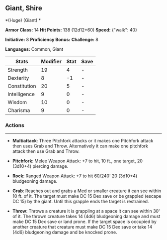 ## Giant, Shire
*(Huge) (Giant) *

**Armor Class:** 14
**Hit Points:** 138 (12d12+60)
**Speed:** {"walk": 40}

**Initiative:** 8
**Proficiency Bonus:**
**Challenge:** 8

**Languages:** Common, Giant



| Stats | Modifier | Stat | Save
| ---- | ---- | ---- | ---- |
| Strength | 19 | 4 | - |
| Dexterity | 8 | -1 | - |
| Constitution | 20 | 5 | - |
| Intelligence | 9 | 0 | - |
| Wisdom | 10 | 0 | - |
| Charisma | 9 | 0 | - |

### Actions
 --- 
- **Multiattack**: Three Pitchfork attacks or it makes one Pitchfork attack then uses Grab and Throw. Alternatively it can make one pitchfork attack then use Grab and Throw.

- **Pitchfork**: Melee Weapon Attack: +7 to hit, 10 ft., one target, 20 (3d10+4) piercing damage.

- **Rock**: Ranged Weapon Attack: +7 to hit 60/240' 20 (3d10+4) bludgeoning damage.

- **Grab**: Reaches out and grabs a Med or smaller creature it can see within 10 ft. of it. The target must make DC 15 Dex save or be grappled (escape DC 15) by the giant. Until this grapple ends the target is restrained.

- **Throw**: Throws a creature it is grappling at a space it can see within 30' of it. The thrown creature takes 14 (4d6) bludgeoning damage and must make DC 15 Dex save or land prone. If the target space is occupied by another creature that creature must make DC 15 Dex save or take 14 (4d6) bludgeoning damage and be knocked prone.


